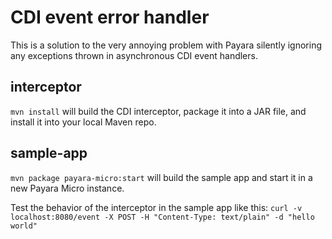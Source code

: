 # CDI event error handler

This is a solution to the very annoying problem with Payara silently ignoring any exceptions thrown in asynchronous CDI event handlers.

## interceptor

`mvn install` will build the CDI interceptor, package it into a JAR file, and install it into your local Maven repo.

## sample-app

`mvn package payara-micro:start` will build the sample app and start it in a new Payara Micro instance.

Test the behavior of the interceptor in the sample app like this: `curl -v localhost:8080/event -X POST -H "Content-Type: text/plain" -d "hello world"`